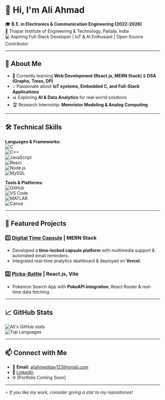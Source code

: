 # 👋 Hi, I'm Ali Ahmad  

🎓 **B.E. in Electronics & Communication Engineering (2022-2026)**  
📍 Thapar Institute of Engineering & Technology, Patiala, India  
💻 Aspiring Full-Stack Developer | IoT & AI Enthusiast | Open Source Contributor  

---

## 🚀 About Me  
- 🌱 Currently learning **Web Development (React.js, MERN Stack)** & **DSA (Graphs, Trees, DP)**  
- 💡 Passionate about **IoT systems, Embedded C, and Full-Stack Applications**  
- 📊 Exploring **AI & Data Analytics** for real-world solutions  
- 🏆 Research Internship: **Memristor Modeling & Analog Computing**  

---

## 🛠️ Technical Skills  

**Languages & Frameworks:**  
![C](https://img.shields.io/badge/C-00599C?style=for-the-badge&logo=c&logoColor=white)  
![C++](https://img.shields.io/badge/C++-00599C?style=for-the-badge&logo=cplusplus&logoColor=white)  
![JavaScript](https://img.shields.io/badge/JavaScript-F7DF1E?style=for-the-badge&logo=javascript&logoColor=black)  
![React](https://img.shields.io/badge/React-20232A?style=for-the-badge&logo=react&logoColor=61DAFB)  
![Node.js](https://img.shields.io/badge/Node.js-43853D?style=for-the-badge&logo=node.js&logoColor=white)  
![MySQL](https://img.shields.io/badge/MySQL-4479A1?style=for-the-badge&logo=mysql&logoColor=white)  


**Tools & Platforms:**  
![GitHub](https://img.shields.io/badge/GitHub-100000?style=for-the-badge&logo=github&logoColor=white)  
![VS Code](https://img.shields.io/badge/VSCode-0078d7?style=for-the-badge&logo=visual-studio-code&logoColor=white)  
![MATLAB](https://img.shields.io/badge/MATLAB-FF4500?style=for-the-badge&logo=mathworks&logoColor=white)  
![Canva](https://img.shields.io/badge/Canva-00C4CC?style=for-the-badge&logo=canva&logoColor=white)  



---

## 📂 Featured Projects  

### 1️⃣ [Digital Time Capsule](https://github.com/Bhayankarcoder/Digital-Time-Capsule-2) | MERN Stack  
- Developed a **time-locked capsule platform** with multimedia support & automated email reminders.  
- Integrated real-time analytics dashboard & deployed on **Vercel**.  

### 2️⃣ [Picka-Battle](https://pikachu-omega.vercel.app/) | React.js, Vite  
- Pokemon Search App with **PokeAPI integration**, React Router & real-time data fetching.  

---

## 📈 GitHub Stats  

![Ali's GitHub stats](https://github-readme-stats.vercel.app/api?username=nextGenAli&show_icons=true&theme=radical)  
![Top Languages](https://github-readme-stats.vercel.app/api/top-langs/?username=nextGenAli&layout=compact&theme=radical)  

---

## 📫 Connect with Me  
- 📧 **Email:** aliahmeddav123@gmail.com  
- 💼 [LinkedIn](https://www.linkedin.com/in/ali-ahmad-35739128b/)  
- 🌐 [Portfolio Coming Soon]  

---

⭐ *If you like my work, consider giving a star to my repositories!*  

